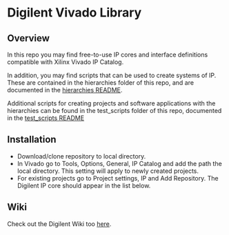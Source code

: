 Digilent Vivado Library
==============

Overview
--------------
In this repo you may find free-to-use IP cores and interface definitions compatible with Xilinx Vivado IP Catalog.

In addition, you may find scripts that can be used to create systems of IP. These are contained in the hierarchies folder of this repo, and are documented in the [hierarchies README](hierarchies/README.md).

Additional scripts for creating projects and software applications with the hierarchies can be found in the test_scripts folder of this repo, documented in the [test_scripts README](test_scripts/README.md)


Installation
--------------
- Download/clone repository to local directory. 
- In Vivado go to Tools, Options, General, IP Catalog and add the path the local directory. This setting will apply to newly created projects.
- For existing projects go to Project settings, IP and Add Repository. The Digilent IP core should appear in the list below.

Wiki
-------
Check out the Digilent Wiki too [here](https://reference.digilentinc.com/vivado:library "Wiki").
